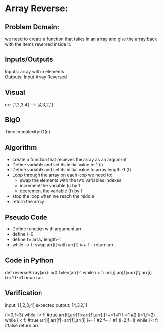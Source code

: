 # Array Reverse:

## Problem Domain:
we need to create a function that takes in an array and give the array back with the items reversed inside it.

## Inputs/Outputs
Inputs: array with n elements  
Outputs: Input Array Reversed  

## Visual
ex: [1,2,3,4] -->  [4,3,2,1]

## BigO
Time complexity: O(n)

## Algorithm
- create a function that recieves the array as an argument
- Define variable and set its initial value to 1 (i)
- Define variable and set its initial value to array length -1 (f)
- Loop through the array
  on each loop we need to:
  - swap the elements with the two variables indexes
  - increment the variable (i) by 1
  - decrement the variable (f) by 1
- stop the loop when we reach the middle
- return the array

## Pseudo Code
- Define function with argument arr
- define i=0
- define f=  array length-1
- while i < f: swap arr[i] with arr[f] 
            i++
            f--
        return arr

## Code in Python
def reverseArray(arr):
i=0
f=len(arr)-1
while i < f:
    arr[i],arr[f]=arr[f],arr[i]
    i+=1
    f-=1
return arr

## Verification
input: [1,2,3,4] 
expected output: [4,3,2,1]

(i=0,f=3)
while i < f:   #true
    arr[i],arr[f]=arr[f],arr[i]
    <!--     1,4 = 4,1      -->
    i+=1 #1
    f-=1 #2
(i=1,f=2)
while i < f:   #true
    arr[i],arr[f]=arr[f],arr[i]
    <!--     2,3 = 3,2      -->
    i+=1 #2
    f-=1 #1
(i=2,f=1)
while i < f:   #false
return arr